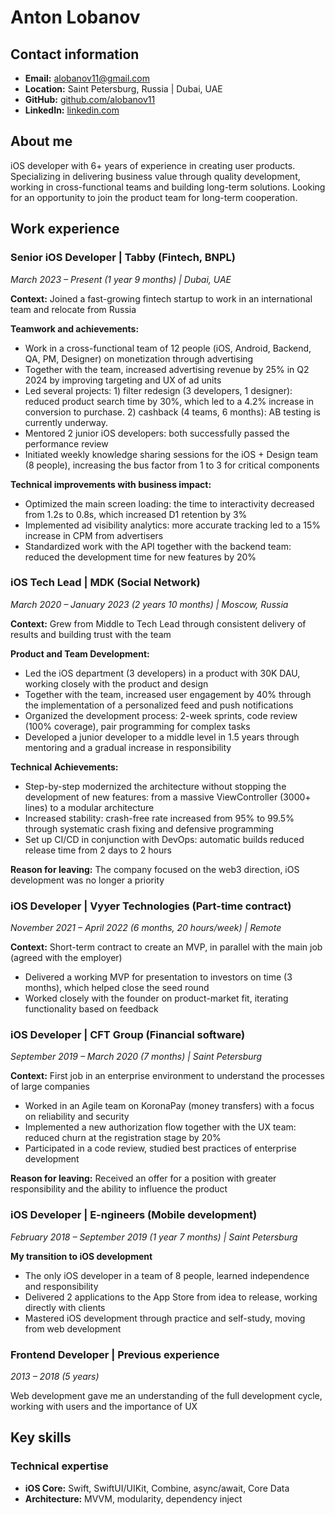 # Anton Lobanov

## Contact information
- **Email:** alobanov11@gmail.com
- **Location:** Saint Petersburg, Russia | Dubai, UAE
- **GitHub:** [github.com/alobanov11](https://github.com/alobanov11)
- **LinkedIn:** [linkedin.com](https://www.linkedin.com/in/anton-lobanov-7456351a3/)

## About me
iOS developer with 6+ years of experience in creating user products. Specializing in delivering business value through quality development, working in cross-functional teams and building long-term solutions. Looking for an opportunity to join the product team for long-term cooperation.

## Work experience

### Senior iOS Developer | Tabby (Fintech, BNPL)
*March 2023 – Present (1 year 9 months) | Dubai, UAE*

**Context:** Joined a fast-growing fintech startup to work in an international team and relocate from Russia

**Teamwork and achievements:**
- Work in a cross-functional team of 12 people (iOS, Android, Backend, QA, PM, Designer) on monetization through advertising
- Together with the team, increased advertising revenue by 25% in Q2 2024 by improving targeting and UX of ad units
- Led several projects: 1) filter redesign (3 developers, 1 designer): reduced product search time by 30%, which led to a 4.2% increase in conversion to purchase. 2) cashback (4 teams, 6 months): AB testing is currently underway.
- Mentored 2 junior iOS developers: both successfully passed the performance review
- Initiated weekly knowledge sharing sessions for the iOS + Design team (8 people), increasing the bus factor from 1 to 3 for critical components

**Technical improvements with business impact:**
- Optimized the main screen loading: the time to interactivity decreased from 1.2s to 0.8s, which increased D1 retention by 3%
- Implemented ad visibility analytics: more accurate tracking led to a 15% increase in CPM from advertisers
- Standardized work with the API together with the backend team: reduced the development time for new features by 20%

### iOS Tech Lead | MDK (Social Network)
*March 2020 – January 2023 (2 years 10 months) | Moscow, Russia*

**Context:** Grew from Middle to Tech Lead through consistent delivery of results and building trust with the team

**Product and Team Development:**
- Led the iOS department (3 developers) in a product with 30K DAU, working closely with the product and design
- Together with the team, increased user engagement by 40% through the implementation of a personalized feed and push notifications
- Organized the development process: 2-week sprints, code review (100% coverage), pair programming for complex tasks
- Developed a junior developer to a middle level in 1.5 years through mentoring and a gradual increase in responsibility

**Technical Achievements:**
- Step-by-step modernized the architecture without stopping the development of new features: from a massive ViewController (3000+ lines) to a modular architecture
- Increased stability: crash-free rate increased from 95% to 99.5% through systematic crash fixing and defensive programming
- Set up CI/CD in conjunction with DevOps: automatic builds reduced release time from 2 days to 2 hours

**Reason for leaving:** The company focused on the web3 direction, iOS development was no longer a priority

### iOS Developer | Vyyer Technologies (Part-time contract)
*November 2021 – April 2022 (6 months, 20 hours/week) | Remote*

**Context:** Short-term contract to create an MVP, in parallel with the main job (agreed with the employer)

- Delivered a working MVP for presentation to investors on time (3 months), which helped close the seed round
- Worked closely with the founder on product-market fit, iterating functionality based on feedback

### iOS Developer | CFT Group (Financial software)
*September 2019 – March 2020 (7 months) | Saint Petersburg*

**Context:** First job in an enterprise environment to understand the processes of large companies

- Worked in an Agile team on KoronaPay (money transfers) with a focus on reliability and security
- Implemented a new authorization flow together with the UX team: reduced churn at the registration stage by 20%
- Participated in a code review, studied best practices of enterprise development

**Reason for leaving:** Received an offer for a position with greater responsibility and the ability to influence the product

### iOS Developer | E-ngineers (Mobile development)
*February 2018 – September 2019 (1 year 7 months) | Saint Petersburg*

**My transition to iOS development**

- The only iOS developer in a team of 8 people, learned independence and responsibility
- Delivered 2 applications to the App Store from idea to release, working directly with clients
- Mastered iOS development through practice and self-study, moving from web development

### Frontend Developer | Previous experience
*2013 – 2018 (5 years)*

Web development gave me an understanding of the full development cycle, working with users and the importance of UX

## Key skills

### Technical expertise
- **iOS Core:** Swift, SwiftUI/UIKit, Combine, async/await, Core Data
- **Architecture:** MVVM, modularity, dependency inject